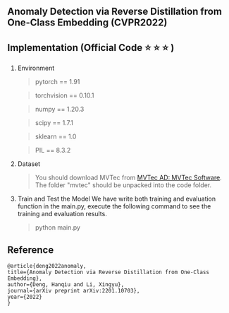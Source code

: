 ﻿## Anomaly Detection via Reverse Distillation from One-Class Embedding (CVPR2022)
 ## Implementation (Official Code ⭐️ ⭐️ ⭐️ )

1. Environment
	> pytorch == 1.91
	
	> torchvision == 0.10.1
	
	> numpy == 1.20.3
	
	> scipy == 1.7.1
	
	> sklearn == 1.0
	
	> PIL == 8.3.2
2. Dataset
    > You should download MVTec from [MVTec AD: MVTec Software](https://www.mvtec.com/company/research/datasets/mvtec-ad/). The folder "mvtec" should be unpacked into the code folder.
3. Train and Test the Model
We have write both training and evaluation function in the main.py, execute the following command to see the training and evaluation results.
    > python main.py
    
 ## Reference
	@article{deng2022anomaly,    
	title={Anomaly Detection via Reverse Distillation from One-Class Embedding},
	author={Deng, Hanqiu and Li, Xingyu},
	journal={arXiv preprint arXiv:2201.10703},
	year={2022}
	}
